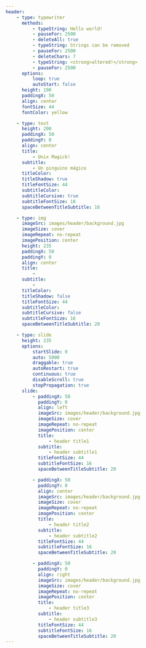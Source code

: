 ```yaml
---
header:
    - type: typewriter
      methods:
          - typeString: Hello world!
          - pauseFor: 2500
          - deleteAll: true
          - typeString: Strings can be removed
          - pauseFor: 2500
          - deleteChars: 7
          - typeString: <strong>altered!</strong>
          - pauseFor: 2500
      options:
          loop: true
          autoStart: false
      height: 190
      paddingX: 50
      align: center
      fontSize: 44
      fontColor: yellow

    - type: text
      height: 200
      paddingX: 50
      paddingY: 0
      align: center
      title:
          - Unix Magick!
      subtitle:
          - Un pinguino mágico
      titleColor:
      titleShadow: true
      titleFontSize: 44
      subtitleColor:
      subtitleCursive: true
      subtitleFontSize: 18
      spaceBetweenTitleSubtitle: 16

    - type: img
      imageSrc: images/header/background.jpg
      imageSize: cover
      imageRepeat: no-repeat
      imagePosition: center
      height: 235
      paddingX: 50
      paddingY: 0
      align: center
      title:
          -
      subtitle:
          -
      titleColor:
      titleShadow: false
      titleFontSize: 44
      subtitleColor:
      subtitleCursive: false
      subtitleFontSize: 16
      spaceBetweenTitleSubtitle: 20

    - type: slide
      height: 235
      options:
          startSlide: 0
          auto: 5000
          draggable: true
          autoRestart: true
          continuous: true
          disableScroll: true
          stopPropagation: true
      slide:
          - paddingX: 50
            paddingY: 0
            align: left
            imageSrc: images/header/background.jpg
            imageSize: cover
            imageRepeat: no-repeat
            imagePosition: center
            title:
                - header title1
            subtitle:
                - header subtitle1
            titleFontSize: 44
            subtitleFontSize: 16
            spaceBetweenTitleSubtitle: 20

          - paddingX: 50
            paddingY: 0
            align: center
            imageSrc: images/header/background.jpg
            imageSize: cover
            imageRepeat: no-repeat
            imagePosition: center
            title:
                - header title2
            subtitle:
                - header subtitle2
            titleFontSize: 44
            subtitleFontSize: 16
            spaceBetweenTitleSubtitle: 20

          - paddingX: 50
            paddingY: 0
            align: right
            imageSrc: images/header/background.jpg
            imageSize: cover
            imageRepeat: no-repeat
            imagePosition: center
            title:
                - header title3
            subtitle:
                - header subtitle3
            titleFontSize: 44
            subtitleFontSize: 16
            spaceBetweenTitleSubtitle: 20
---
```

